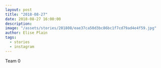 ```yaml
---
layout: post
title: "2018-08-27"
date: 2018-08-27 16:00:00
description: 
image: "/assets/stories/201808/eae37ca50d3bc86bc1f7cd79ad4e4f59.jpg"
author: Elise Plain
tags: 
  - stories
  - instagram
---
```


Team 0
<p></p>
